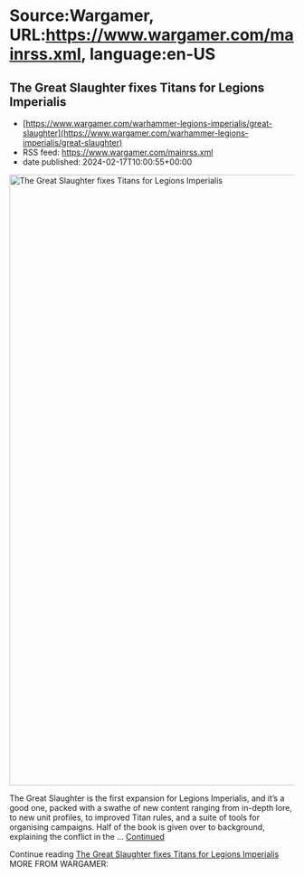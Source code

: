 # Source:Wargamer, URL:https://www.wargamer.com/mainrss.xml, language:en-US

## The Great Slaughter fixes Titans for Legions Imperialis
 - [https://www.wargamer.com/warhammer-legions-imperialis/great-slaughter](https://www.wargamer.com/warhammer-legions-imperialis/great-slaughter)
 - RSS feed: https://www.wargamer.com/mainrss.xml
 - date published: 2024-02-17T10:00:55+00:00

<img alt="The Great Slaughter fixes Titans for Legions Imperialis" class="webfeedsFeaturedVisual" height="1080" src="https://www.wargamer.com/wp-content/sites/wargamer/2024/02/legions-imperialis-the-great-slaughter-reaver-titan.jpg" title="The Great Slaughter fixes Titans for Legions Imperialis" width="1920" />
								<p>The Great Slaughter is the first expansion for Legions Imperialis, and it&rsquo;s a good one, packed with a swathe of new content ranging from in-depth lore, to new unit profiles, to improved Titan rules, and a suite of tools for organising campaigns. Half&nbsp;of the book is given over to background, explaining the conflict in the &hellip; <a href="https://www.wargamer.com/warhammer-legions-imperialis/great-slaughter">Continued</a></p>
 				<div>
				Continue reading <a href="https://www.wargamer.com/warhammer-legions-imperialis/great-slaughter">The Great Slaughter fixes Titans for Legions Imperialis</a>
				</div>
				MORE FROM WARGAMER: <a href="Warhammer

